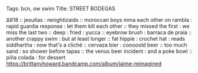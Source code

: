 Tags: bcn, ow swim
Title: STREET BODEGAS
  
∆818 :: jesuítas : renightizaids ::  moroccan boys mma each other on rambla : rapid guardia response : let them kill each other :: they missed the first : we miss the last two :: deep : fried : yucca :: eyebrow brush : barraca de praia :: another crappy swim : but at least longer :: fat hippie : crochet hat : reads siddhartha : now that's a cliché :: cervaza bier : cooooold beer :: too much sand : so shower before tapas :: the venus beer incident : and a poke bowl :: piña colada : for dessert  
<https://brittanyhoward.bandcamp.com/album/jaime-reimagined>  

